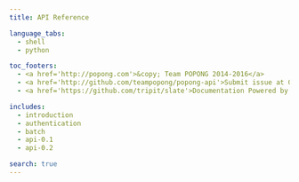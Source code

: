 ```yaml
---
title: API Reference

language_tabs:
  - shell
  - python

toc_footers:
  - <a href='http://popong.com'>&copy; Team POPONG 2014-2016</a>
  - <a href='http://github.com/teampopong/popong-api'>Submit issue at GitHub</a>
  - <a href='https://github.com/tripit/slate'>Documentation Powered by Slate</a>

includes:
  - introduction
  - authentication
  - batch
  - api-0.1
  - api-0.2

search: true
---
```

